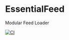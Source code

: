 # EssentialFeed
Modular Feed Loader

[![CI](https://github.com/marcos-reboucas/EssentialFeed/actions/workflows/CI.yml/badge.svg)](https://github.com/marcos-reboucas/EssentialFeed/actions/workflows/CI.yml)
